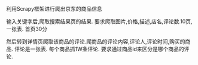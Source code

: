利用Scrapy框架进行爬出京东的商品信息

输入关键字后,爬取搜索结果页的结果.
要求爬取图片,价格,描述,店名,评论数.10页,一张表. 首页30分

然后转到详情页爬取该商品的评论.爬商品的评论内容,评论人,评论时间,购买的商品.
评论是一张表. 每个商品抓1W条评论.
要求通过商品id来区分是哪个商品的评论.